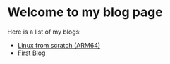 # Welcome to my blog page

Here is a list of my blogs:

<ul>
    <li><a href="LFS">Linux from scratch (ARM64)</a>
    <li><a href="FirstBlog">First Blog</a>
</ul>